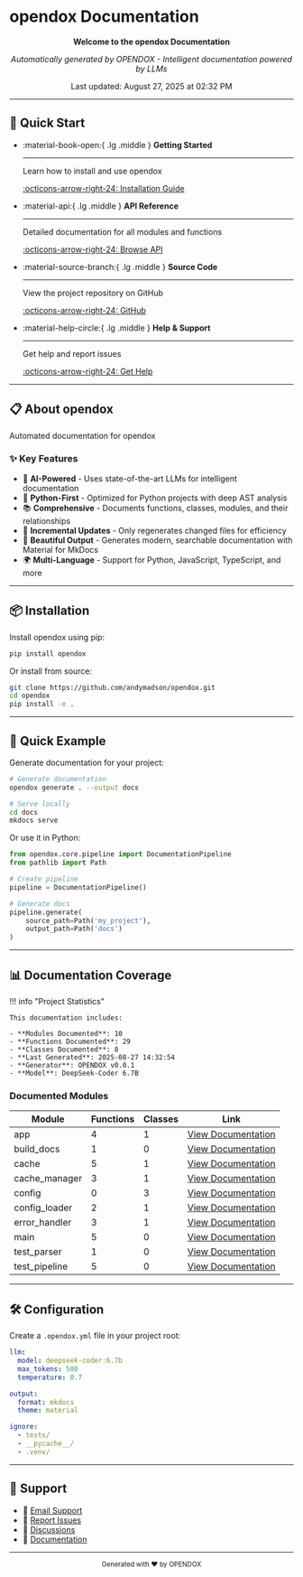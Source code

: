 # opendox Documentation

<div align="center">

**Welcome to the opendox Documentation**

*Automatically generated by OPENDOX - Intelligent documentation powered by LLMs*

Last updated: August 27, 2025 at 02:32 PM

</div>

---

## 🚀 Quick Start

<div class="grid cards" markdown>

-   :material-book-open:{ .lg .middle } **Getting Started**

    ---

    Learn how to install and use opendox

    [:octicons-arrow-right-24: Installation Guide](#installation)

-   :material-api:{ .lg .middle } **API Reference**

    ---

    Detailed documentation for all modules and functions

    [:octicons-arrow-right-24: Browse API](api/)

-   :material-source-branch:{ .lg .middle } **Source Code**

    ---

    View the project repository on GitHub

    [:octicons-arrow-right-24: GitHub](https://github.com/andymadson/opendox)

-   :material-help-circle:{ .lg .middle } **Help & Support**

    ---

    Get help and report issues

    [:octicons-arrow-right-24: Get Help](#support)

</div>

---

## 📋 About opendox

Automated documentation for opendox

### ✨ Key Features

- 🤖 **AI-Powered** - Uses state-of-the-art LLMs for intelligent documentation
- 🐍 **Python-First** - Optimized for Python projects with deep AST analysis
- 📚 **Comprehensive** - Documents functions, classes, modules, and their relationships
- 🔄 **Incremental Updates** - Only regenerates changed files for efficiency
- 🎨 **Beautiful Output** - Generates modern, searchable documentation with Material for MkDocs
- 🌍 **Multi-Language** - Support for Python, JavaScript, TypeScript, and more

---

## 📦 Installation

Install opendox using pip:

```bash
pip install opendox
```

Or install from source:

```bash
git clone https://github.com/andymadson/opendox.git
cd opendox
pip install -e .
```

---

## 🎯 Quick Example

Generate documentation for your project:

```bash
# Generate documentation
opendox generate . --output docs

# Serve locally
cd docs
mkdocs serve
```

Or use it in Python:

```python
from opendox.core.pipeline import DocumentationPipeline
from pathlib import Path

# Create pipeline
pipeline = DocumentationPipeline()

# Generate docs
pipeline.generate(
    source_path=Path('my_project'),
    output_path=Path('docs')
)
```

---

## 📊 Documentation Coverage

!!! info "Project Statistics"
    
    This documentation includes:
    
    - **Modules Documented**: 10
    - **Functions Documented**: 29
    - **Classes Documented**: 8
    - **Last Generated**: 2025-08-27 14:32:54
    - **Generator**: OPENDOX v0.0.1
    - **Model**: DeepSeek-Coder 6.7B

### Documented Modules

| Module | Functions | Classes | Link |
|--------|-----------|---------|------|
| app | 4 | 1 | [View Documentation](api/app.md) |
| build_docs | 1 | 0 | [View Documentation](api/build_docs.md) |
| cache | 5 | 1 | [View Documentation](api/cache.md) |
| cache_manager | 3 | 1 | [View Documentation](api/cache_manager.md) |
| config | 0 | 3 | [View Documentation](api/config.md) |
| config_loader | 2 | 1 | [View Documentation](api/config_loader.md) |
| error_handler | 3 | 1 | [View Documentation](api/error_handler.md) |
| main | 5 | 0 | [View Documentation](api/main.md) |
| test_parser | 1 | 0 | [View Documentation](api/test_parser.md) |
| test_pipeline | 5 | 0 | [View Documentation](api/test_pipeline.md) |

---

## 🛠️ Configuration

Create a `.opendox.yml` file in your project root:

```yaml
llm:
  model: deepseek-coder:6.7b
  max_tokens: 500
  temperature: 0.7

output:
  format: mkdocs
  theme: material

ignore:
  - tests/
  - __pycache__/
  - .venv/
```

---

## 🤝 Support

- 📧 [Email Support](mailto:support@opendox.io)
- 🐛 [Report Issues](https://github.com/andymadson/opendox/issues)
- 💬 [Discussions](https://github.com/andymadson/opendox/discussions)
- 📖 [Documentation](https://opendox.readthedocs.io)

---

<div align="center">
<small>Generated with ❤️ by OPENDOX</small>
</div>

